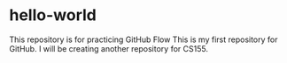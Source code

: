 # hello-world
This repository is for practicing GitHub Flow
This is my first repository for GitHub. I will be creating another repository for CS155.
